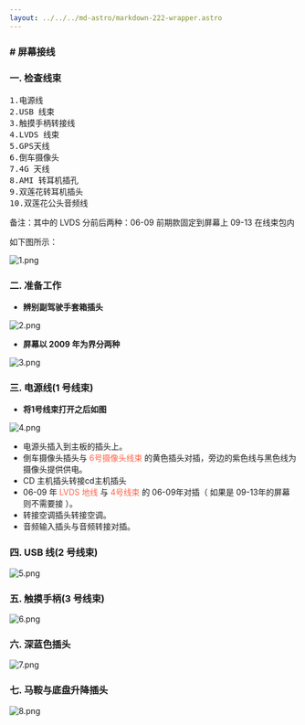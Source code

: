 ```yaml
---
layout: ../../../md-astro/markdown-222-wrapper.astro
---
```


### # 屏幕接线

### 一. 检查线束

<pre>
1.电源线
2.USB 线束
3.触摸手柄转接线
4.LVDS 线束
5.GPS天线
6.倒车摄像头
7.4G 天线
8.AMI 转耳机插孔
9.双莲花转耳机插头
10.双莲花公头音频线
</pre>

备注：其中的 LVDS 分前后两种：06-09 前期款固定到屏幕上 09-13 在线束包内

如下图所示：

![1.png](https://img.picui.cn/free/2024/07/04/66865912c0f66.png)

### 二. 准备工作

- **辨别副驾驶手套箱插头**<br> 

![2.png](https://img.picui.cn/free/2024/07/04/668659405f62d.png)

- **屏幕以 2009 年为界分两种**<br>

![3.png](https://img.picui.cn/free/2024/07/04/668659405e7b1.png)

### 三. 电源线(1 号线束)

- **将1号线束打开之后如图**<br>

![4.png](https://img.picui.cn/free/2024/07/04/668659406460e.png)
 
  - 电源头插入到主板的插头上。
  - 倒车摄像头插头与 <font color=#FF6347>6号摄像头线束</font> 的黄色插头对插，旁边的紫色线与黑色线为摄像头提供供电。
  - CD 主机插头转接cd主机插头
  - 06-09 年 <font color=#FF6347>LVDS 地线</font> 与 <font color=#FF6347>4号线束</font> 的 06-09年对插（ 如果是 09-13年的屏幕则不需要接 ）。
  - 转接空调插头转接空调。
  - 音频输入插头与音频转接对插。

### 四. USB 线(2 号线束)

![5.png](https://img.picui.cn/free/2024/07/04/668659406474f.png)

### 五. 触摸手柄(3 号线束)

![6.png](https://img.picui.cn/free/2024/07/04/668659405f102.png)

### 六. 深蓝色插头

![7.png](https://img.picui.cn/free/2024/07/04/668659421967c.png)

### 七. 马鞍与底盘升降插头

![8.png](https://img.picui.cn/free/2024/07/04/668659428cbbd.png)
